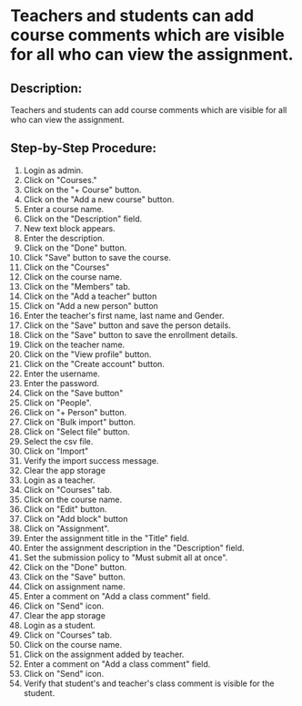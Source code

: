 # Teachers and students can add course comments which are visible for all who can view the assignment.

## Description:

Teachers and students can add course comments which are visible for all who can view the assignment.


## Step-by-Step Procedure:

1. Login as admin.
2. Click on "Courses."
3. Click on the "+ Course" button.
4. Click on the "Add a new course" button.
5. Enter a course name.
6. Click on the "Description" field.
7. New text block appears.
8. Enter the description.
9. Click on the "Done" button.
10. Click "Save" button to save the course.
11. Click on the "Courses"
12. Click on the course name.
13. Click on the "Members" tab.
14. Click on the "Add a teacher" button
15. Click on "Add a new person" button
16. Enter the teacher's first name, last name and Gender.
17. Click on the "Save" button and save the person details.
18. Click on the "Save" button to save the enrollment details.
19. Click on the teacher name.
20. Click on the "View profile" button.
21. Click on the "Create account" button.
22. Enter the username.
23. Enter the password.
24. Click on the "Save button"
25. Click on "People".
26. Click on "+ Person" button.
27. Click on "Bulk import" button.
28. Click on "Select file" button.
29. Select the csv file.
30. Click on "Import"
31. Verify the import success message.
32. Clear the app storage
33. Login as a teacher.
34. Click on "Courses" tab.
35. Click on the course name.
36. Click on "Edit" button.
37. Click on "Add block" button
38. Click on "Assignment".
39. Enter the assignment title in the "Title" field.
40. Enter the assignment description in the "Description" field.
41. Set the submission policy to "Must submit all at once".
42. Click on the "Done" button.
43. Click on the "Save" button.
44. Click on assignment name.
45. Enter a comment on "Add a class comment" field.
46. Click on "Send" icon.
47. Clear the app storage
48. Login as a student.
49. Click on "Courses" tab.
50. Click on the course name.
51. Click on the assignment added by teacher.
52. Enter a comment on "Add a class comment" field.
53. Click on "Send" icon.
54. Verify that student's and teacher's class comment is visible for the student.